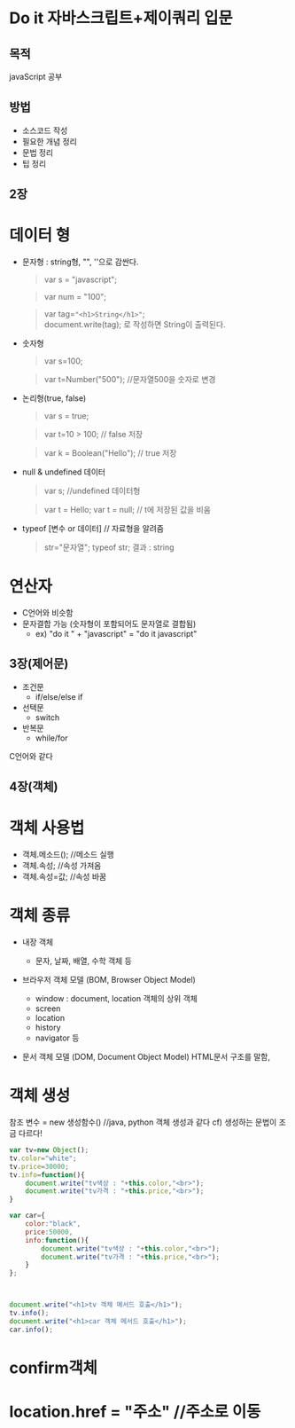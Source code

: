 Do it 자바스크립트+제이쿼리 입문
=================================
목적
----
javaScript 공부

방법
----
* 소스코드 작성
* 필요한 개념 정리
* 문법 정리
* 팁 정리

2장
----
# 데이터 형
- 문자형 : string형, "", ''으로 감싼다.
  > var s = "javascript";
  
  > var num = "100";

  > var tag=```"<h1>String</h1>"```;   
  > document.write(tag);
  > 로 작성하면 String이 출력된다.
  
  
- 숫자형
  > var s=100;
  
  > var t=Number("500"); //문자열500을 숫자로 변경
  
- 논리형(true, false)
  > var s = true;
  
  > var t=10 > 100; // false 저장
  
  >var k = Boolean("Hello"); // true 저장
  
- null & undefined 데이터
  > var s; //undefined 데이터형
  
  > var t = Hello;
  > var t = null; // t에 저장된 값을 비움
  
- typeof [변수 or 데이터] // 자료형을 알려줌
  > str="문자열";
  > typeof str;
  > 결과 : string

# 연산자
  - C언어와 비슷함
  - 문자결합 가능 (숫자형이 포함되어도 문자열로 결합됨)
    - ex) "do it " + "javascript" = "do it javascript"
    
3장(제어문)
-----------
- 조건문
  - if/else/else if
- 선택문
  - switch
- 반복문
  - while/for

C언어와 같다

4장(객체)
---------
# 객체 사용법
  - 객체.메소드();   //메소드 실행
  - 객체.속성;       //속성 가져옴
  - 객체.속성=값;    //속성 바꿈
  
# 객체 종류
  - 내장 객체
    - 문자, 날짜, 배열, 수학 객체 등
    
  - 브라우저 객체 모델 (BOM, Browser Object Model)
    - window : document, location 객체의 상위 객체
    - screen
    - location
    - history
    - navigator 등
    
  - 문서 객체 모델 (DOM, Document Object Model)
    HTML문서 구조를 말함,
# 객체 생성
참조 변수 = new 생성함수() //java, python 객체 생성과 같다
cf) 생성하는 문법이 조금 다르다!
```javascript
var tv=new Object();
tv.color="white";
tv.price=30000;
tv.info=function(){
	document.write("tv색상 : "+this.color,"<br>");
	document.write("tv가격 : "+this.price,"<br>");
}

var car={
	color:"black",
	price:50000,
	info:function(){
		document.write("tv색상 : "+this.color,"<br>");
		document.write("tv가격 : "+this.price,"<br>");
	}
};



document.write("<h1>tv 객체 메서드 호출</h1>");
tv.info();
document.write("<h1>car 객체 메서드 호출</h1>");
car.info();
```
  
# confirm객체
# location.href = "주소" //주소로 이동
